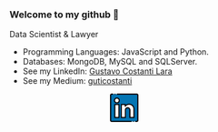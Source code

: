 ### Welcome to my github 👋

Data Scientist & Lawyer<br>

- Programming Languages: JavaScript and Python.
- Databases: MongoDB, MySQL and SQLServer.
- See my LinkedIn: [Gustavo Costanti Lara](https://www.linkedin.com/in/guticostanti)
- See my Medium: [guticostanti](https://medium.com/guticostanti)

<div align="center" >

<div style="align-self: center;align-items: center; display: flex; justify-content: space-between; width: 150px;" >
  <a href="https://www.linkedin.com/in/guticostanti">
    <img src="https://github.com/guticostanti/guticostanti/blob/master/github/linkedin.png" alt="linkedin" height="50">
  </a>
</div>
</div>